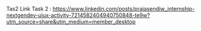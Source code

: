 Tas2
Link Task 2 : https://www.linkedin.com/posts/prajasendiw_internship-nextgendev-uiux-activity-7214582404940750848-te9w?utm_source=share&utm_medium=member_desktop
